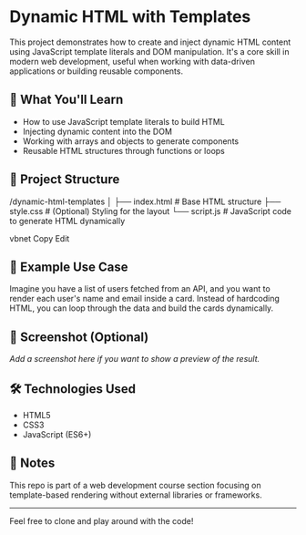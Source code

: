 # Dynamic HTML with Templates

This project demonstrates how to create and inject dynamic HTML content using JavaScript template literals and DOM manipulation. It's a core skill in modern web development, useful when working with data-driven applications or building reusable components.

## 🚀 What You'll Learn

- How to use JavaScript template literals to build HTML
- Injecting dynamic content into the DOM
- Working with arrays and objects to generate components
- Reusable HTML structures through functions or loops

## 📁 Project Structure

/dynamic-html-templates │ ├── index.html # Base HTML structure ├── style.css # (Optional) Styling for the layout └── script.js # JavaScript code to generate HTML dynamically

vbnet
Copy
Edit

## 🧠 Example Use Case

Imagine you have a list of users fetched from an API, and you want to render each user's name and email inside a card. Instead of hardcoding HTML, you can loop through the data and build the cards dynamically.

## 📸 Screenshot (Optional)

_Add a screenshot here if you want to show a preview of the result._

## 🛠️ Technologies Used

- HTML5  
- CSS3  
- JavaScript (ES6+)

## 📌 Notes

This repo is part of a web development course section focusing on template-based rendering without external libraries or frameworks.

---

Feel free to clone and play around with the code!
